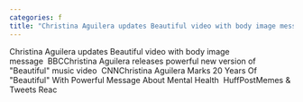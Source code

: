 ```yaml
---
categories: f
title: "Christina Aguilera updates Beautiful video with body image message  BBC"
---
```

Christina Aguilera updates Beautiful video with body image message&nbsp;&nbsp;BBCChristina Aguilera releases powerful new version of "Beautiful" music video&nbsp;&nbsp;CNNChristina Aguilera Marks 20 Years Of "Beautiful" With Powerful Message About Mental Health&nbsp;&nbsp;HuffPostMemes & Tweets Reac